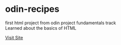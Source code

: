 # odin-recipes
first html project from odin project fundamentals track
<br />
Learned about the basics of HTML

<a href="https://smdekate.github.io/odin-recipes/">Visit Site</a>